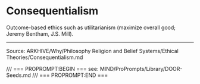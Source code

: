 # Consequentialism

Outcome-based ethics such as utilitarianism (maximize overall good; Jeremy Bentham, J.S. Mill).

---
Source: ARKHIVE/Why/Philosophy Religion and Belief Systems/Ethical Theories/Consequentialism.md

/// === PROPROMPT:BEGIN ===
see: MIND/ProPrompts/Library/DOOR-Seeds.md
/// === PROPROMPT:END ===

